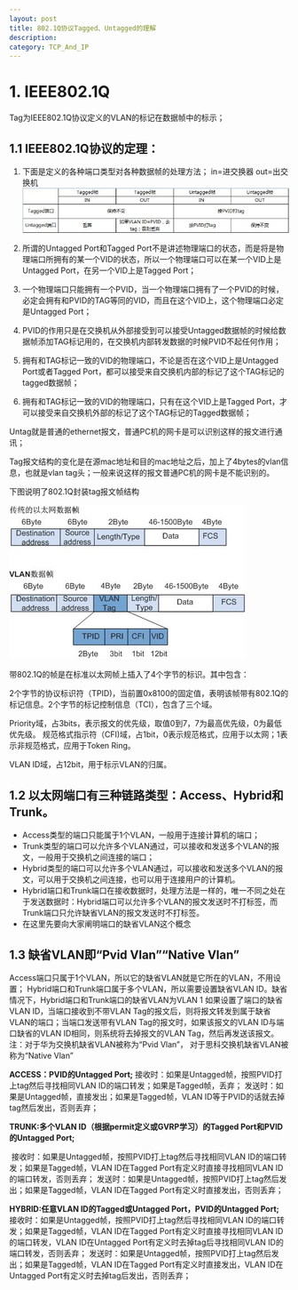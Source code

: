 ```yaml
---
layout: post
title: 802.1Q协议Tagged、Untagged的理解
description:
category: TCP_And_IP
---
```

# 1. IEEE802.1Q

Tag为IEEE802.1Q协议定义的VLAN的标记在数据帧中的标示；

## 1.1 IEEE802.1Q协议的定理：

1. 下面是定义的各种端口类型对各种数据帧的处理方法；
   in=进交换器    out=出交换机![数据帧的处理方法](./images/2019-01-15-IEEE802.1Q/数据帧的处理方法.jpg)

2. 所谓的Untagged Port和Tagged Port不是讲述物理端口的状态，而是将是物理端口所拥有的某一个VID的状态，所以一个物理端口可以在某一个VID上是Untagged Port，在另一个VID上是Tagged Port；

3. 一个物理端口只能拥有一个PVID，当一个物理端口拥有了一个PVID的时候，必定会拥有和PVID的TAG等同的VID，而且在这个VID上，这个物理端口必定是Untagged Port；

4. PVID的作用只是在交换机从外部接受到可以接受Untagged数据帧的时候给数据帧添加TAG标记用的，在交换机内部转发数据的时候PVID不起任何作用；

5. 拥有和TAG标记一致的VID的物理端口，不论是否在这个VID上是Untagged Port或者Tagged Port，都可以接受来自交换机内部的标记了这个TAG标记的tagged数据帧；

6. 拥有和TAG标记一致的VID的物理端口，只有在这个VID上是Tagged Port，才可以接受来自交换机外部的标记了这个TAG标记的Tagged数据帧；

Untag就是普通的ethernet报文，普通PC机的网卡是可以识别这样的报文进行通讯；

Tag报文结构的变化是在源mac地址和目的mac地址之后，加上了4bytes的vlan信息，也就是vlan tag头；一般来说这样的报文普通PC机的网卡是不能识别的。

下图说明了802.1Q封装tag报文帧结构

![802.1Q封装tag报文帧结构](./images/2019-01-15-IEEE802.1Q/802.1Q封装tag报文帧结构.jpg)

带802.1Q的帧是在标准以太网帧上插入了4个字节的标识。其中包含：

2个字节的协议标识符（TPID)，当前置0x8100的固定值，表明该帧带有802.1Q的标记信息。2个字节的标记控制信息（TCI），包含了三个域。

Priority域，占3bits，表示报文的优先级，取值0到7，7为最高优先级，0为最低优先级。
规范格式指示符（CFI)域，占1bit，0表示规范格式，应用于以太网；1表示非规范格式，应用于Token Ring。

VLAN ID域，占12bit，用于标示VLAN的归属。

## 1.2 以太网端口有三种链路类型：Access、Hybrid和Trunk。

- Access类型的端口只能属于1个VLAN，一般用于连接计算机的端口；
- Trunk类型的端口可以允许多个VLAN通过，可以接收和发送多个VLAN的报文，一般用于交换机之间连接的端口；
- Hybrid类型的端口可以允许多个VLAN通过，可以接收和发送多个VLAN的报文，可以用于交换机之间连接，也可以用于连接用户的计算机。
- Hybrid端口和Trunk端口在接收数据时，处理方法是一样的，唯一不同之处在于发送数据时：Hybrid端口可以允许多个VLAN的报文发送时不打标签，而Trunk端口只允许缺省VLAN的报文发送时不打标签。
- 在这里先要向大家阐明端口的缺省VLAN这个概念

## 1.3 缺省VLAN即“Pvid Vlan”“Native Vlan”

Access端口只属于1个VLAN，所以它的缺省VLAN就是它所在的VLAN，不用设置；
Hybrid端口和Trunk端口属于多个VLAN，所以需要设置缺省VLAN ID。缺省情况下，Hybrid端口和Trunk端口的缺省VLAN为VLAN 1
如果设置了端口的缺省VLAN ID，当端口接收到不带VLAN Tag的报文后，则将报文转发到属于缺省VLAN的端口；当端口发送带有VLAN Tag的报文时，如果该报文的VLAN ID与端口缺省的VLAN ID相同，则系统将去掉报文的VLAN Tag，然后再发送该报文。
注：对于华为交换机缺省VLAN被称为“Pvid Vlan”， 对于思科交换机缺省VLAN被称为“Native Vlan”

**ACCESS：PVID的Untagged Port;**
​        接收时：如果是Untagged帧，按照PVID打上tag然后寻找相同VLAN ID的端口转发；如果是Tagged帧，丢弃；
​        发送时：如果是Untagged帧，直接发出；如果是Tagged帧，VLAN ID等于PVID的话就去掉tag然后发出，否则丢弃；

**TRUNK:多个VLAN ID（根据permit定义或GVRP学习）的Tagged Port和PVID的Untagged Port;**

​       接收时：如果是Untagged帧，按照PVID打上tag然后寻找相同VLAN ID的端口转发；如果是Tagged帧，VLAN ID在Tagged Port有定义时直接寻找相同VLAN ID的端口转发，否则丢弃；
​       发送时：如果是Untagged帧，按照PVID打上tag然后发出；如果是Tagged帧，VLAN ID在Tagged Port有定义时直接发出，否则丢弃；

**HYBRID:任意VLAN ID的Tagged或Untagged Port，PVID的Untagged Port;**
​       接收时：如果是Untagged帧，按照PVID打上tag然后寻找相同VLAN ID的端口转发；如果是Tagged帧，VLAN ID在Tagged Port有定义时直接寻找相同VLAN ID的端口转发，VLAN ID在Untagged Port有定义时去掉tag后寻找相同VLAN ID的端口转发，否则丢弃；
​       发送时：如果是Untagged帧，按照PVID打上tag然后发出；如果是Tagged帧，VLAN ID在Tagged Port有定义时直接发出，VLAN ID在Untagged Port有定义时去掉tag后发出，否则丢弃；